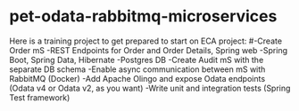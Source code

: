 # pet-odata-rabbitmq-microservices

Here is a training project to get prepared to start on ECA project:
#-Create Order mS
  -REST Endpoints for Order and Order Details, Spring web
  -Spring Boot, Spring Data, Hibernate
  -Postgres DB
-Create Audit mS with the separate DB schema
-Enable async communication between mS with RabbitMQ (Docker)
-Add Apache Olingo and expose Odata endpoints (Odata v4 or Odata v2, as you want)
-Write unit and integration tests (Spring Test framework)
